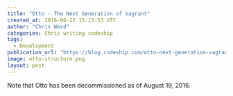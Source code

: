 ```yaml
---
title: "Otto - The Next Generation of Vagrant"
created_at: 2016-06-22 15:15:53 UTC
author: "Chris Ward"
categories: Chris writing codeship
tags: 
  - Development
publication_url: "https://blog.codeship.com/otto-next-generation-vagrant/"
image: otto-structure.png
layout: post
---
```

Note that Otto has been decommissioned as of August 19, 2016.

